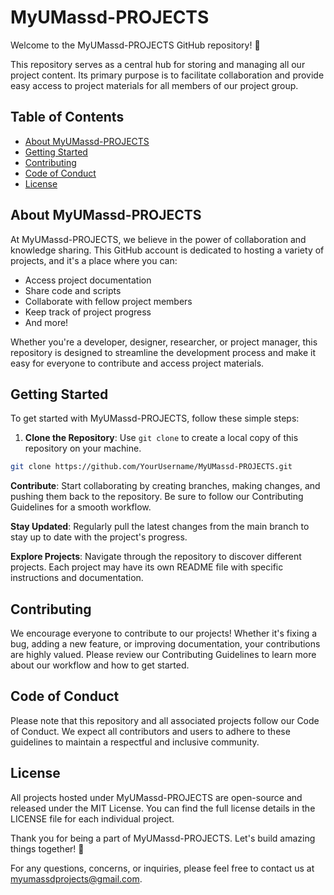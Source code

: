 # MyUMassd-PROJECTS

Welcome to the MyUMassd-PROJECTS GitHub repository! 🚀

This repository serves as a central hub for storing and managing all our project content. Its primary purpose is to facilitate collaboration and provide easy access to project materials for all members of our project group.

## Table of Contents
- [About MyUMassd-PROJECTS](#about-myumassd-projects)
- [Getting Started](#getting-started)
- [Contributing](#contributing)
- [Code of Conduct](#code-of-conduct)
- [License](#license)

## About MyUMassd-PROJECTS

At MyUMassd-PROJECTS, we believe in the power of collaboration and knowledge sharing. This GitHub account is dedicated to hosting a variety of projects, and it's a place where you can:

- Access project documentation
- Share code and scripts
- Collaborate with fellow project members
- Keep track of project progress
- And more!

Whether you're a developer, designer, researcher, or project manager, this repository is designed to streamline the development process and make it easy for everyone to contribute and access project materials.

## Getting Started

To get started with MyUMassd-PROJECTS, follow these simple steps:

1. **Clone the Repository**: Use `git clone` to create a local copy of this repository on your machine.

```bash
git clone https://github.com/YourUsername/MyUMassd-PROJECTS.git
```

**Contribute**: Start collaborating by creating branches, making changes, and pushing them back to the repository. Be sure to follow our Contributing Guidelines for a smooth workflow.

**Stay Updated**: Regularly pull the latest changes from the main branch to stay up to date with the project's progress.

**Explore Projects**: Navigate through the repository to discover different projects. Each project may have its own README file with specific instructions and documentation.

## Contributing
We encourage everyone to contribute to our projects! Whether it's fixing a bug, adding a new feature, or improving documentation, your contributions are highly valued. Please review our Contributing Guidelines to learn more about our workflow and how to get started.

## Code of Conduct
Please note that this repository and all associated projects follow our Code of Conduct. We expect all contributors and users to adhere to these guidelines to maintain a respectful and inclusive community.

## License
All projects hosted under MyUMassd-PROJECTS are open-source and released under the MIT License. You can find the full license details in the LICENSE file for each individual project.

Thank you for being a part of MyUMassd-PROJECTS. Let's build amazing things together! 🌟

For any questions, concerns, or inquiries, please feel free to contact us at myumassdprojects@gmail.com.



<!---
MyUMassd-PROJECTS/MyUMassd-PROJECTS is a ✨ special ✨ repository because its `README.md` (this file) appears on your GitHub profile.
You can click the Preview link to take a look at your changes.
--->
